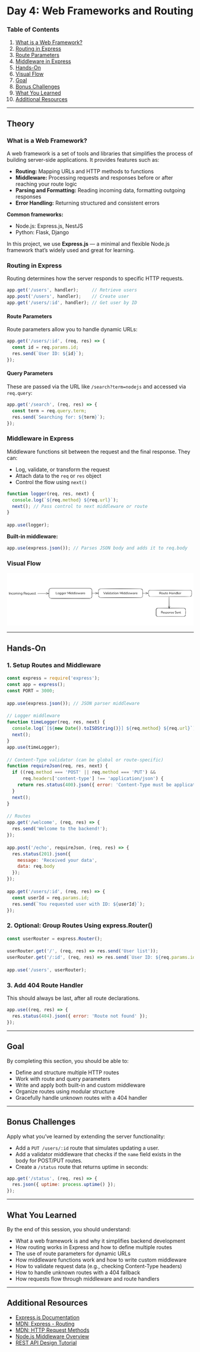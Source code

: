 
# Day 4: Web Frameworks and Routing

### Table of Contents
1. [What is a Web Framework?](#what-is-a-web-framework)
2. [Routing in Express](#routing-in-express)
3. [Route Parameters](#route-parameters)
4. [Middleware in Express](#middleware-in-express)
5. [Hands-On](#hands-on)
6. [Visual Flow](#visual-flow)
7. [Goal](#goal)
8. [Bonus Challenges](#bonus-challenges)
9. [What You Learned](#what-you-learned)
10. [Additional Resources](#additional-resources)

---

## Theory

### What is a Web Framework?
A web framework is a set of tools and libraries that simplifies the process of building server-side applications. It provides features such as:

- **Routing:** Mapping URLs and HTTP methods to functions
- **Middleware:** Processing requests and responses before or after reaching your route logic
- **Parsing and Formatting:** Reading incoming data, formatting outgoing responses
- **Error Handling:** Returning structured and consistent errors

**Common frameworks:**
- Node.js: Express.js, NestJS
- Python: Flask, Django

In this project, we use **Express.js** — a minimal and flexible Node.js framework that’s widely used and great for learning.

### Routing in Express
Routing determines how the server responds to specific HTTP requests.

```js
app.get('/users', handler);     // Retrieve users
app.post('/users', handler);    // Create user
app.get('/users/:id', handler); // Get user by ID
```

#### Route Parameters
Route parameters allow you to handle dynamic URLs:

```js
app.get('/users/:id', (req, res) => {
  const id = req.params.id;
  res.send(`User ID: ${id}`);
});
```

#### Query Parameters
These are passed via the URL like `/search?term=nodejs` and accessed via `req.query`:

```js
app.get('/search', (req, res) => {
  const term = req.query.term;
  res.send(`Searching for: ${term}`);
});
```

### Middleware in Express
Middleware functions sit between the request and the final response. They can:

- Log, validate, or transform the request
- Attach data to the `req` or `res` object
- Control the flow using `next()`

```js
function logger(req, res, next) {
  console.log(`${req.method} ${req.url}`);
  next(); // Pass control to next middleware or route
}

app.use(logger);
```

**Built-in middleware:**

```js
app.use(express.json()); // Parses JSON body and adds it to req.body
```

### Visual Flow
![Visual Flow](./assets/visual-flow.png)

---

## Hands-On

### 1. Setup Routes and Middleware
```js
const express = require('express');
const app = express();
const PORT = 3000;

app.use(express.json()); // JSON parser middleware

// Logger middleware
function timeLogger(req, res, next) {
  console.log(`[${new Date().toISOString()}] ${req.method} ${req.url}`);
  next();
}
app.use(timeLogger);

// Content-Type validator (can be global or route-specific)
function requireJson(req, res, next) {
  if ((req.method === 'POST' || req.method === 'PUT') &&
      req.headers['content-type'] !== 'application/json') {
    return res.status(400).json({ error: 'Content-Type must be application/json' });
  }
  next();
}

// Routes
app.get('/welcome', (req, res) => {
  res.send('Welcome to the backend!');
});

app.post('/echo', requireJson, (req, res) => {
  res.status(201).json({
    message: 'Received your data',
    data: req.body
  });
});

app.get('/users/:id', (req, res) => {
  const userId = req.params.id;
  res.send(`You requested user with ID: ${userId}`);
});
```

### 2. Optional: Group Routes Using express.Router()
```js
const userRouter = express.Router();

userRouter.get('/', (req, res) => res.send('User list'));
userRouter.get('/:id', (req, res) => res.send(`User ID: ${req.params.id}`));

app.use('/users', userRouter);
```

### 3. Add 404 Route Handler
This should always be last, after all route declarations.

```js
app.use((req, res) => {
  res.status(404).json({ error: 'Route not found' });
});
```

---

## Goal
By completing this section, you should be able to:

- Define and structure multiple HTTP routes
- Work with route and query parameters
- Write and apply both built-in and custom middleware
- Organize routes using modular structure
- Gracefully handle unknown routes with a 404 handler

---


## Bonus Challenges
Apply what you’ve learned by extending the server functionality:

- Add a `PUT /users/:id` route that simulates updating a user.
- Add a validator middleware that checks if the `name` field exists in the body for POST/PUT routes.
- Create a `/status` route that returns uptime in seconds:

```js
app.get('/status', (req, res) => {
  res.json({ uptime: process.uptime() });
});
```

---

## What You Learned

By the end of this session, you should understand:

- What a web framework is and why it simplifies backend development
- How routing works in Express and how to define multiple routes
- The use of route parameters for dynamic URLs
- How middleware functions work and how to write custom middleware
- How to validate request data (e.g., checking Content-Type headers)
- How to handle unknown routes with a 404 fallback
- How requests flow through middleware and route handlers

---

## Additional Resources

- [Express.js Documentation](https://expressjs.com/)
- [MDN: Express - Routing](https://developer.mozilla.org/en-US/docs/Learn/Server-side/Express_Nodejs/routes)
- [MDN: HTTP Request Methods](https://developer.mozilla.org/en-US/docs/Web/HTTP/Methods)
- [Node.js Middleware Overview](https://expressjs.com/en/guide/using-middleware.html)
- [REST API Design Tutorial](https://restfulapi.net/)